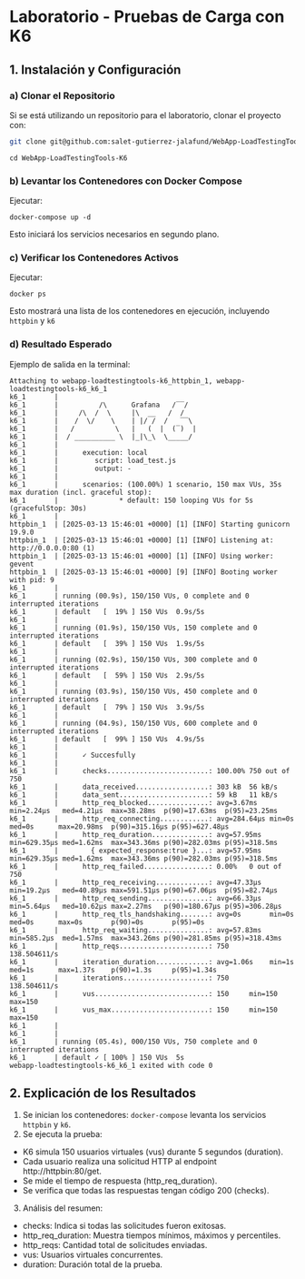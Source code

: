 # Laboratorio - Pruebas de Carga con K6

## 1. Instalación y Configuración

### a) Clonar el Repositorio
Si se está utilizando un repositorio para el laboratorio, clonar el proyecto con:
```sh
git clone git@github.com:salet-gutierrez-jalafund/WebApp-LoadTestingTools-K6.git
```
```
cd WebApp-LoadTestingTools-K6
```
### b) Levantar los Contenedores con Docker Compose
Ejecutar:
```
docker-compose up -d
```

Esto iniciará los servicios necesarios en segundo plano.

### c) Verificar los Contenedores Activos
Ejecutar:

```
docker ps
```

Esto mostrará una lista de los contenedores en ejecución, incluyendo `httpbin` y `k6`

### d) Resultado Esperado
Ejemplo de salida en la terminal:

```
Attaching to webapp-loadtestingtools-k6_httpbin_1, webapp-loadtestingtools-k6_k6_1
k6_1       | 
k6_1       |          /\      Grafana   /‾‾/  
k6_1       |     /\  /  \     |\  __   /  /   
k6_1       |    /  \/    \    | |/ /  /   ‾‾\ 
k6_1       |   /          \   |   (  |  (‾)  |
k6_1       |  / __________ \  |_|\_\  \_____/ 
k6_1       | 
k6_1       |      execution: local
k6_1       |         script: load_test.js
k6_1       |         output: -
k6_1       | 
k6_1       |      scenarios: (100.00%) 1 scenario, 150 max VUs, 35s max duration (incl. graceful stop):
k6_1       |               * default: 150 looping VUs for 5s (gracefulStop: 30s)
k6_1       | 
httpbin_1  | [2025-03-13 15:46:01 +0000] [1] [INFO] Starting gunicorn 19.9.0
httpbin_1  | [2025-03-13 15:46:01 +0000] [1] [INFO] Listening at: http://0.0.0.0:80 (1)
httpbin_1  | [2025-03-13 15:46:01 +0000] [1] [INFO] Using worker: gevent
httpbin_1  | [2025-03-13 15:46:01 +0000] [9] [INFO] Booting worker with pid: 9
k6_1       | 
k6_1       | running (00.9s), 150/150 VUs, 0 complete and 0 interrupted iterations
k6_1       | default   [  19% ] 150 VUs  0.9s/5s
k6_1       | 
k6_1       | running (01.9s), 150/150 VUs, 150 complete and 0 interrupted iterations
k6_1       | default   [  39% ] 150 VUs  1.9s/5s
k6_1       | 
k6_1       | running (02.9s), 150/150 VUs, 300 complete and 0 interrupted iterations
k6_1       | default   [  59% ] 150 VUs  2.9s/5s
k6_1       | 
k6_1       | running (03.9s), 150/150 VUs, 450 complete and 0 interrupted iterations
k6_1       | default   [  79% ] 150 VUs  3.9s/5s
k6_1       | 
k6_1       | running (04.9s), 150/150 VUs, 600 complete and 0 interrupted iterations
k6_1       | default   [  99% ] 150 VUs  4.9s/5s
k6_1       | 
k6_1       |      ✓ Succesfully
k6_1       | 
k6_1       |      checks.........................: 100.00% 750 out of 750
k6_1       |      data_received..................: 303 kB  56 kB/s
k6_1       |      data_sent......................: 59 kB   11 kB/s
k6_1       |      http_req_blocked...............: avg=3.67ms   min=2.24µs   med=4.21µs  max=38.28ms  p(90)=17.63ms  p(95)=23.25ms 
k6_1       |      http_req_connecting............: avg=284.64µs min=0s       med=0s      max=20.98ms  p(90)=315.16µs p(95)=627.48µs
k6_1       |      http_req_duration..............: avg=57.95ms  min=629.35µs med=1.62ms  max=343.36ms p(90)=282.03ms p(95)=318.5ms 
k6_1       |        { expected_response:true }...: avg=57.95ms  min=629.35µs med=1.62ms  max=343.36ms p(90)=282.03ms p(95)=318.5ms 
k6_1       |      http_req_failed................: 0.00%   0 out of 750
k6_1       |      http_req_receiving.............: avg=47.33µs  min=19.2µs   med=40.89µs max=591.51µs p(90)=67.06µs  p(95)=82.74µs 
k6_1       |      http_req_sending...............: avg=66.33µs  min=5.64µs   med=10.62µs max=2.27ms   p(90)=180.67µs p(95)=306.28µs
k6_1       |      http_req_tls_handshaking.......: avg=0s       min=0s       med=0s      max=0s       p(90)=0s       p(95)=0s      
k6_1       |      http_req_waiting...............: avg=57.83ms  min=585.2µs  med=1.57ms  max=343.26ms p(90)=281.85ms p(95)=318.43ms
k6_1       |      http_reqs......................: 750     138.504611/s
k6_1       |      iteration_duration.............: avg=1.06s    min=1s       med=1s      max=1.37s    p(90)=1.3s     p(95)=1.34s   
k6_1       |      iterations.....................: 750     138.504611/s
k6_1       |      vus............................: 150     min=150        max=150
k6_1       |      vus_max........................: 150     min=150        max=150
k6_1       | 
k6_1       | 
k6_1       | running (05.4s), 000/150 VUs, 750 complete and 0 interrupted iterations
k6_1       | default ✓ [ 100% ] 150 VUs  5s
webapp-loadtestingtools-k6_k6_1 exited with code 0
```

## 2. Explicación de los Resultados
1. Se inician los contenedores: `docker-compose` levanta los servicios `httpbin` y `k6`.
2. Se ejecuta la prueba:
- K6 simula 150 usuarios virtuales (vus) durante 5 segundos (duration).
- Cada usuario realiza una solicitud HTTP al endpoint http://httpbin:80/get.
- Se mide el tiempo de respuesta (http_req_duration).
- Se verifica que todas las respuestas tengan código 200 (checks).
3. Análisis del resumen:
- checks: Indica si todas las solicitudes fueron exitosas.
- http_req_duration: Muestra tiempos mínimos, máximos y percentiles.
- http_reqs: Cantidad total de solicitudes enviadas.
- vus: Usuarios virtuales concurrentes.
- duration: Duración total de la prueba.